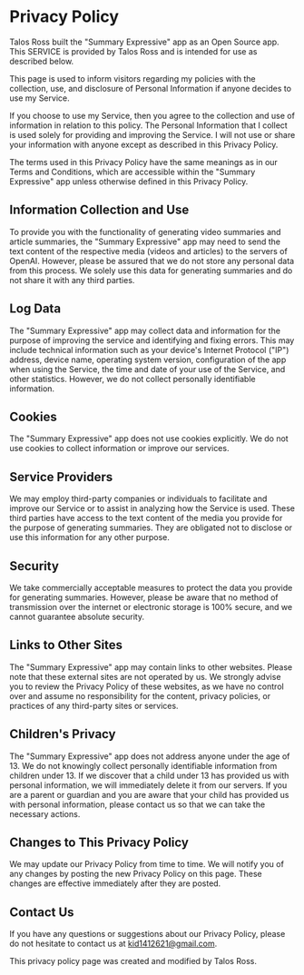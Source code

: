 # Privacy Policy
Talos Ross built the "Summary Expressive" app as an Open Source app. This SERVICE is provided by Talos Ross and is intended for use as described below.

This page is used to inform visitors regarding my policies with the collection, use, and disclosure of Personal Information if anyone decides to use my Service.

If you choose to use my Service, then you agree to the collection and use of information in relation to this policy. The Personal Information that I collect is used solely for providing and improving the Service. I will not use or share your information with anyone except as described in this Privacy Policy.

The terms used in this Privacy Policy have the same meanings as in our Terms and Conditions, which are accessible within the "Summary Expressive" app unless otherwise defined in this Privacy Policy.

## Information Collection and Use
To provide you with the functionality of generating video summaries and article summaries, the "Summary Expressive" app may need to send the text content of the respective media (videos and articles) to the servers of OpenAI. However, please be assured that we do not store any personal data from this process. We solely use this data for generating summaries and do not share it with any third parties.

## Log Data
The "Summary Expressive" app may collect data and information for the purpose of improving the service and identifying and fixing errors. This may include technical information such as your device's Internet Protocol ("IP") address, device name, operating system version, configuration of the app when using the Service, the time and date of your use of the Service, and other statistics. However, we do not collect personally identifiable information.

## Cookies
The "Summary Expressive" app does not use cookies explicitly. We do not use cookies to collect information or improve our services.

## Service Providers
We may employ third-party companies or individuals to facilitate and improve our Service or to assist in analyzing how the Service is used. These third parties have access to the text content of the media you provide for the purpose of generating summaries. They are obligated not to disclose or use this information for any other purpose.

## Security
We take commercially acceptable measures to protect the data you provide for generating summaries. However, please be aware that no method of transmission over the internet or electronic storage is 100% secure, and we cannot guarantee absolute security.

## Links to Other Sites
The "Summary Expressive" app may contain links to other websites. Please note that these external sites are not operated by us. We strongly advise you to review the Privacy Policy of these websites, as we have no control over and assume no responsibility for the content, privacy policies, or practices of any third-party sites or services.

## Children's Privacy
The "Summary Expressive" app does not address anyone under the age of 13. We do not knowingly collect personally identifiable information from children under 13. If we discover that a child under 13 has provided us with personal information, we will immediately delete it from our servers. If you are a parent or guardian and you are aware that your child has provided us with personal information, please contact us so that we can take the necessary actions.

## Changes to This Privacy Policy
We may update our Privacy Policy from time to time. We will notify you of any changes by posting the new Privacy Policy on this page. These changes are effective immediately after they are posted.

## Contact Us
If you have any questions or suggestions about our Privacy Policy, please do not hesitate to contact us at kid1412621@gmail.com.

This privacy policy page was created and modified by Talos Ross.
